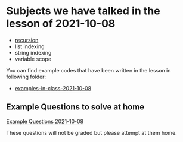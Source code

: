 # Subjects we have talked in the lesson of 2021-10-08


- [recursion](../course-content/recursion.md)
- list indexing
- string indexing
- variable scope


You can find example codes that have been written in the lesson in following folder:
 - [examples-in-class-2021-10-08](examples-in-class-2021-10-08)



## Example Questions to solve at home

[Example Questions 2021-10-08](homeworks/Example-Question-2021-10-08.md)

These questions will not be graded but please attempt at them home.

